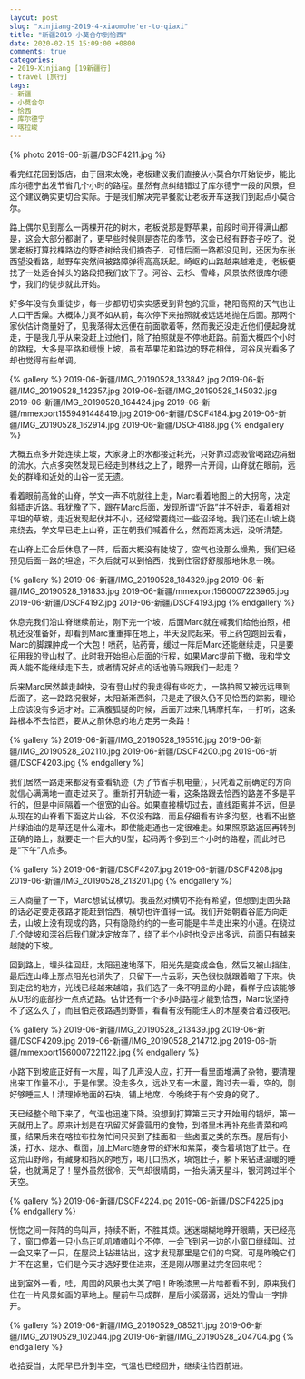 ```yaml
---
layout: post
slug: "xinjiang-2019-4-xiaomohe'er-to-qiaxi"
title: "新疆2019 小莫合尔到恰西"
date: 2020-02-15 15:09:00 +0800
comments: true
categories:
- 2019-Xinjiang [19新疆行]
- travel [旅行]
tags:
- 新疆
- 小莫合尔
- 恰西
- 库尔德宁
- 喀拉峻
---
```


{% photo 2019-06-新疆/DSCF4211.jpg %}

看完红花回到饭店，由于回来太晚，老板建议我们直接从小莫合尔开始徒步，能比库尔德宁出发节省几个小时的路程。虽然有点纠结错过了库尔德宁一段的风景，但这个建议确实更切合实际。于是我们解决完早餐就让老板开车送我们到起点小莫合尔。

路上偶尔见到那么一两棵开花的树木，老板说那是野苹果，前段时间开得满山都是，这会大部分都谢了，更早些时候则是杏花的季节，这会已经有野杏子吃了。说罢老板打算找棵路边的野杏树给我们摘杏子，可惜后面一路都没见到，还因为东张西望没看路，越野车突然间被路障弹得高高跃起。崎岖的山路越来越难走，老板便找了一处适合掉头的路段把我们放下了。河谷、云杉、雪峰，风景依然很库尔德宁，我们的徒步就此开始。

<!-- more -->

好多年没有负重徒步，每一步都切切实实感受到背包的沉重，艳阳高照的天气也让人口干舌燥。大概体力真不如从前，每次停下来拍照就被远远地抛在后面。那两个家伙估计商量好了，见我落得太远便在前面歇着等，然而我还没走近他们便起身就走，于是我几乎从来没赶上过他们，除了拍照就是不停地赶路。前面大概四个小时的路程，大多是平路和缓慢上坡，虽有苹果花和路边的野花相伴，河谷风光看多了却也觉得有些单调。

{% gallery %}
2019-06-新疆/IMG_20190528_133842.jpg
2019-06-新疆/IMG_20190528_142357.jpg
2019-06-新疆/IMG_20190528_145032.jpg
2019-06-新疆/IMG_20190528_164424.jpg
2019-06-新疆/mmexport1559491448419.jpg
2019-06-新疆/DSCF4184.jpg
2019-06-新疆/IMG_20190528_162914.jpg
2019-06-新疆/DSCF4188.jpg
{% endgallery %}

大概五点多开始连续上坡，大家身上的水都接近耗光，只好靠过滤吸管喝路边涓细的流水。六点多突然发现已经走到林线之上了，眼界一片开阔，山脊就在眼前，远处的群峰和近处的山谷一览无遗。

看着眼前高耸的山脊，学文一声不吭就往上走，Marc看着地图上的大拐弯，决定斜插走近路。我犹豫了下，跟在Marc后面，发现所谓“近路”并不好走，看着相对平坦的草坡，走近发现起伏并不小，还经常要绕过一些沼泽地。我们还在山坡上绕来绕去，学文早已走上山脊，正在朝我们喊着什么，然而距离太远，没听清楚。

在山脊上汇合后休息了一阵，后面大概没有陡坡了，空气也没那么燥热，我们已经预见后面一路的坦途，不久后就可以到恰西，找到住宿舒舒服服地休息一晚。

{% gallery %}
2019-06-新疆/IMG_20190528_184329.jpg
2019-06-新疆/IMG_20190528_191833.jpg
2019-06-新疆/mmexport1560007223965.jpg
2019-06-新疆/DSCF4192.jpg
2019-06-新疆/DSCF4193.jpg
{% endgallery %}

休息完我们沿山脊继续前进，刚下完一个坡，后面Marc就在喊我们给他拍照，相机还没准备好，却看到Marc重重摔在地上，半天没爬起来。带上药包跑回去看，Marc的脚踝肿成一个大包！喷药，贴药膏，缓过一阵后Marc还能继续走，只是要征用我的登山杖了。此时我开始担心后面的行程，如果Marc提前下撤，我和学文两人能不能继续走下去，或者情况好点的话他骑马跟我们一起走？

后来Marc居然越走越快，没有登山杖的我走得有些吃力，一路拍照又被远远甩到后面了。这一路路况很好，太阳渐渐西斜，只是走了很久仍不见恰西的踪影，理论上应该没有多远才对。正满腹狐疑的时候，后面开过来几辆摩托车，一打听，这条路根本不去恰西，要从之前休息的地方走另一条路！

{% gallery %}
2019-06-新疆/IMG_20190528_195516.jpg
2019-06-新疆/IMG_20190528_202110.jpg
2019-06-新疆/DSCF4200.jpg
2019-06-新疆/DSCF4203.jpg
{% endgallery %}

我们居然一路走来都没有查看轨迹（为了节省手机电量），只凭着之前确定的方向就信心满满地一直走过来了。重新打开轨迹一看，这条路跟去恰西的路差不多是平行的，但是中间隔着一个很宽的山谷。如果直接横切过去，直线距离并不远，但是从现在的山脊看下面这片山谷，不仅没有路，而且仔细看有许多沟壑，也看不出整片绿油油的是草还是什么灌木，即使能走通也一定很难走。如果照原路返回再转到正确的路上，就要走一个巨大的U型，起码两个多到三个小时的路程，而此时已是“下午”八点多。

{% gallery %}
2019-06-新疆/DSCF4207.jpg
2019-06-新疆/DSCF4208.jpg
2019-06-新疆/IMG_20190528_213201.jpg
{% endgallery %}

三人商量了一下，Marc想试试横切。我虽然对横切不抱有希望，但想到走回头路的话必定要走夜路才能赶到恰西，横切也许值得一试。我们开始朝着谷底方向走去，山坡上没有现成的路，只有隐隐约约的一些可能是牛羊走出来的小道。在绕过几个陡坡和深谷后我们就决定放弃了，绕了半个小时也没走出多远，前面只有越来越陡的下坡。

回到路上，埋头往回赶，太阳迅速地落下，阳光先是变成金色，然后又被山挡住，最后连山峰上那点阳光也消失了，只留下一片云彩，天色很快就跟着暗了下来。快到走岔的地方，光线已经越来越暗，我们选了一条不明显的小路，看样子应该能够从U形的底部抄一点点近路。估计还有一个多小时路程才能到恰西，Marc说坚持不了这么久了，而且怕走夜路遇到野兽，看看有没有能住人的木屋凑合着过夜吧。

{% gallery %}
2019-06-新疆/IMG_20190528_213439.jpg
2019-06-新疆/DSCF4209.jpg
2019-06-新疆/IMG_20190528_214712.jpg
2019-06-新疆/mmexport1560007221122.jpg
{% endgallery %}

小路下到坡底正好有一木屋，叫了几声没人应，打开一看里面堆满了杂物，要清理出来工作量不小，于是作罢。没走多久，远处又有一木屋，跑过去一看，空的，刚好够睡三人！清理掉地面的石块，铺上地席，今晚终于有个安身的窝了。

天已经整个暗下来了，气温也迅速下降。没想到打算第三天才开始用的锅炉，第一天就用上了。原来计划是在巩留买好露营用的食物，到塔里木再补充些青菜和鸡蛋，结果后来在喀拉布拉匆忙间只买到了挂面和一些卤蛋之类的东西。屋后有小溪，打水、烧水、煮面，加上Marc随身带的虾米和紫菜，凑合着填饱了肚子。在这荒山野岭，有藏身和挡风的地方，喝几口热水，填饱肚子，躺下来钻进温暖的睡袋，也就满足了！屋外虽然很冷，天气却很晴朗，一抬头满天星斗，银河跨过半个天空。

{% gallery %}
2019-06-新疆/DSCF4224.jpg
2019-06-新疆/DSCF4225.jpg
{% endgallery %}

恍惚之间一阵阵的鸟叫声，持续不断，不胜其烦。迷迷糊糊地睁开眼睛，天已经亮了，窗口停着一只小鸟正叽叽喳喳叫个不停，一会飞到另一边的小窗口继续叫。过一会又来了一只，在屋梁上钻进钻出，这才发现那里是它们的鸟窝。可是昨晚它们并不在这里，它们是今天才选好要住进来，还是刚从哪里过完冬回来呢？

出到室外一看，哇，周围的风景也太美了吧！昨晚漆黑一片啥都看不到，原来我们住在一片风景如画的草地上。屋前牛马成群，屋后小溪潺潺，远处的雪山一字排开。

{% gallery %}
2019-06-新疆/IMG_20190529_085211.jpg
2019-06-新疆/IMG_20190529_102044.jpg
2019-06-新疆/IMG_20190528_204704.jpg
{% endgallery %}

收拾妥当，太阳早已升到半空，气温也已经回升，继续往恰西前进。
